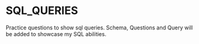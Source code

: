 # SQL_QUERIES
Practice questions to show sql queries. Schema, Questions and Query will be added to showcase my SQL abilities.
